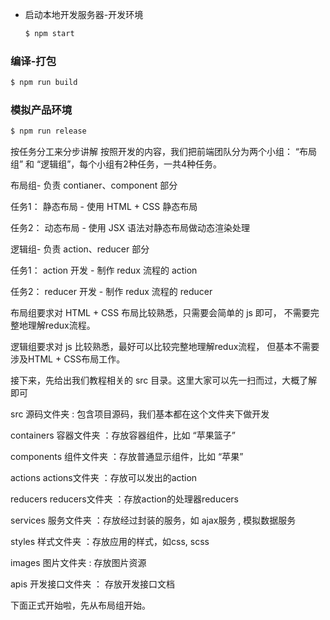 - 启动本地开发服务器-开发环境

    ``` bash
    $ npm start
    ```

### 编译-打包

``` bash
$ npm run build
```

### 模拟产品环境

``` bash
$ npm run release
```

按任务分工来分步讲解
按照开发的内容，我们把前端团队分为两个小组： “布局组” 和 “逻辑组”，每个小组有2种任务，一共4种任务。

布局组- 负责 contianer、component 部分

任务1： 静态布局 - 使用 HTML + CSS 静态布局

任务2： 动态布局 - 使用 JSX 语法对静态布局做动态渲染处理

逻辑组- 负责 action、reducer 部分

任务1： action 开发 - 制作 redux 流程的 action

任务2： reducer 开发 - 制作 redux 流程的 reducer

布局组要求对 HTML + CSS 布局比较熟悉，只需要会简单的 js 即可， 不需要完整地理解redux流程。

逻辑组要求对 js 比较熟悉，最好可以比较完整地理解redux流程， 但基本不需要涉及HTML + CSS布局工作。

接下来，先给出我们教程相关的 src 目录。这里大家可以先一扫而过，大概了解即可

src 源码文件夹 : 包含项目源码，我们基本都在这个文件夹下做开发

containers 容器文件夹 ：存放容器组件，比如 “苹果篮子”

components 组件文件夹 ：存放普通显示组件，比如 “苹果”

actions actions文件夹 ：存放可以发出的action

reducers reducers文件夹 ：存放action的处理器reducers

services 服务文件夹 ：存放经过封装的服务，如 ajax服务 , 模拟数据服务

styles 样式文件夹 ：存放应用的样式，如css, scss

images 图片文件夹 : 存放图片资源

apis 开发接口文件夹 ： 存放开发接口文档

下面正式开始啦，先从布局组开始。